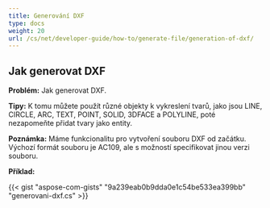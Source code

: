 ```yaml
---
title: Generování DXF
type: docs
weight: 20
url: /cs/net/developer-guide/how-to/generate-file/generation-of-dxf/
---
```


## **Jak generovat DXF**

**Problém:** Jak generovat DXF.

**Tipy:** K tomu můžete použít různé objekty k vykreslení tvarů, jako jsou LINE, CIRCLE, ARC, TEXT, POINT, SOLID, 3DFACE a POLYLINE, poté nezapomeňte přidat tvary jako entity.

**Poznámka:** Máme funkcionalitu pro vytvoření souboru DXF od začátku.
Výchozí formát souboru je AC109, ale s možností specifikovat jinou verzi souboru.

**Příklad:**

{{< gist "aspose-com-gists" "9a239eab0b9dda0e1c54be533ea399bb" "generovani-dxf.cs" >}}
